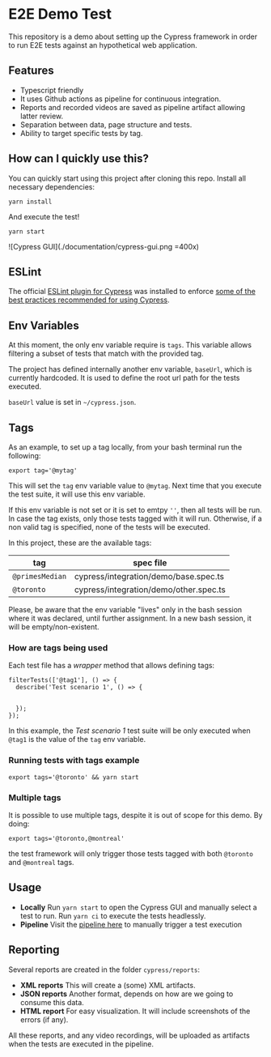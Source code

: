 # E2E Demo Test

This repository is a demo about setting up the Cypress framework in order to run E2E tests against an hypothetical web application.

## Features
- Typescript friendly
- It uses Github actions as pipeline for continuous integration.
- Reports and recorded videos are saved as pipeline artifact allowing latter review.
- Separation between data, page structure and tests.
- Ability to target specific tests by tag.

## How can I quickly use this?
You can quickly start using this project after cloning this repo. Install all necessary dependencies:

```
yarn install
```

And execute the test!

```
yarn start
```
![Cypress GUI](./documentation/cypress-gui.png =400x)

## ESLint
The official [ESLint plugin for Cypress](https://github.com/cypress-io/eslint-plugin-cypress) was installed to enforce [some of the best practices recommended for using Cypress](https://on.cypress.io/best-practices).

## Env Variables

At this moment, the only env variable require is `tags`. This variable allows filtering a subset of tests that match with the provided tag.

The project has defined internally another env variable, `baseUrl`, which is currently hardcoded. It is used to define the root url path for the tests executed.

`baseUrl` value is set in `~/cypress.json`.


## Tags

As an example, to set up a tag locally, from your bash terminal run the following:

```
export tag='@mytag'
```

This will set the `tag` env variable value to `@mytag`. Next time that you execute the test suite, it will use this env variable.

If this env variable is not set or it is set to emtpy `''`, then all tests will be run. In case the tag exists, only those tests tagged with it will run. Otherwise, if a non valid tag is specified, none of the tests will be executed.

In this project, these are the available tags:

| tag | spec file |
|---|---|
| `@primesMedian` | cypress/integration/demo/base.spec.ts |
| `@toronto` | cypress/integration/demo/other.spec.ts |

Please, be aware that the env variable "lives" only in the bash session where it was declared, until further assignment. In a new bash session, it will be empty/non-existent.

### How are tags being used

Each test file has a _wrapper_ method that allows defining tags:

```
filterTests(['@tag1'], () => {
  describe('Test scenario 1', () => {


  });
});
```

In this example, the _Test scenario 1_ test suite will be only executed when `@tag1` is the value of the `tag` env variable.

### Running tests with tags example

```
export tags='@toronto' && yarn start
```

### Multiple tags

It is possible to use multiple tags, despite it is out of scope for this demo. By doing:

```
export tags='@toronto,@montreal'
```

the test framework will only trigger those tests tagged with both `@toronto` and `@montreal` tags.

## Usage

- **Locally**
    Run `yarn start` to open the Cypress GUI and manually select a test to run.
    Run `yarn ci` to execute the tests headlessly.
- **Pipeline**
    Visit the [pipeline here](https://github.com/caragpe/cypressDemo/actions) to manually trigger a test execution


## Reporting

Several reports are created in the folder `cypress/reports`:

- **XML reports**
This will create a (some) XML artifacts.
- **JSON reports**
Another format, depends on how are we going to consume this data.
- **HTML report**
For easy visualization. It will include screenshots of the errors (if any).


All these reports, and any video recordings, will be uploaded as artifacts when the tests are executed in the pipeline.
